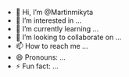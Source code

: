 - 👋 Hi, I’m @Martinmikyta
- 👀 I’m interested in ...
- 🌱 I’m currently learning ...
- 💞️ I’m looking to collaborate on ...
- 📫 How to reach me ...
- 😄 Pronouns: ...
- ⚡ Fun fact: ...

<!---
Martinmikyta/Martinmikyta is a ✨ special ✨ repository because its `README.md` (this file) appears on your GitHub profile.
You can click the Preview link to take a look at your changes.
--->
